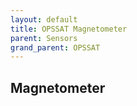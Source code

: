 ```yaml
---
layout: default
title: OPSSAT Magnetometer
parent: Sensors
grand_parent: OPSSAT
---
```


## Magnetometer



